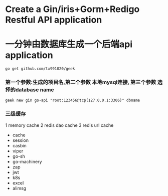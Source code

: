 # Create a Gin/iris+Gorm+Redigo Restful API  application
# 一分钟由数据库生成一个后端api application

```go get github.com/tx991020/geek```

### 第一个参数:生成的项目名,第二个参数 本地mysql连接, 第三个参数 选择的database name
 ```
 geek new gin go-api "root:123456@tcp(127.0.0.1:3306)" dbname
```


### 三级缓存
1 memory cache
2 redis dao cache
3 redis url cache


- cache
- session
- casbin
- viper
- go-sh
- go-machinery
- zap
- jwt
- k8s
- excel
- alimsg
